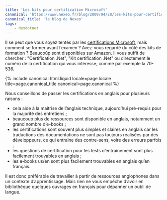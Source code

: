 ```yaml
---
title: 'Les kits pour certification Microsoft'
canonical: 'https://www.nexeo.fr/blog/2009/04/28/les-kits-pour-certification-microsoft/'
canonical_title: 'le blog de Nexeo'
tags:
    - Nexdotnet
---
```


Il se peut que vous soyez tentés par les [certifications Microsoft](http://www.microsoft.com/france/formation/cert/default.mspx), mais comment se former avant l’examen ? Avez-vous regardé du côté des kits de formation ? Beaucoûp sont disponibles sur Amazon. Il vous suffit de chercher : "Certification .Net", "Kit certification .Net" ou directement le numéro de la certification qui vous intéresse, comme par exemple la 70-536.

<!-- more -->

{% include canonical.html.liquid
    locale=page.locale
    title=page.canonical_title
    canonical=page.canonical
%}

Nous conseillons de passer les certifications en anglais pour plusieurs raisons :

- cela aide à la maitrise de l’anglais technique, aujourd’hui pré-requis pour la majorité des entretiens ;
- beaucoup plus de ressources sont disponible en anglais, notamment un grand nombre d’e-books ;
- les certifications sont souvent plus simples et claires en anglais car les traductions des documentations ne sont pas toujours réalisées par des développeurs, ce qui entraine des contre-sens, voire des erreurs parfois ;
- les questions de certification pour les tests d’entrainement sont plus facilement trouvables en anglais ;
- les e-books us/en sont plus facilement trouvables en anglais qu’en français.

Il est donc préférable de travailler à partir de ressources anglophones dans un contexte d’apprentissage. Mais rien ne vous empêche d’avoir en bibliothèque quelques ouvrages en français pour dépanner un oubli de langue.
